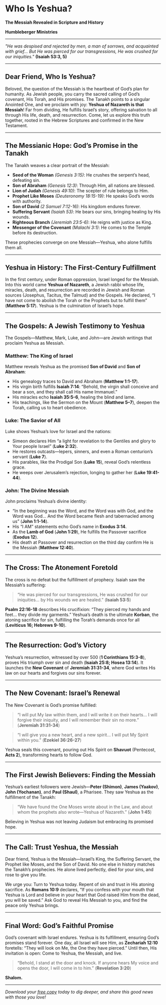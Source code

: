 # Who Is Yeshua?

**The Messiah Revealed in Scripture and History**

**Humbleberger Ministries**

---

_"He was despised and rejected by men, a man of sorrows, and acquainted with grief... But He was pierced for our transgressions, He was crushed for our iniquities."_
**(Isaiah 53:3, 5)**

---

## Dear Friend, Who Is Yeshua?

Beloved, the question of the Messiah is the heartbeat of God’s plan for humanity. As Jewish people, you carry the sacred calling of God’s covenant, His Torah, and His promises. The Tanakh points to a singular Anointed One, and we proclaim with joy: **Yeshua of Nazareth is that Messiah**! Far from dividing, He fulfills Israel’s story, offering salvation to all through His life, death, and resurrection. Come, let us explore this truth together, rooted in the Hebrew Scriptures and confirmed in the New Testament.

---

## The Messianic Hope: God’s Promise in the Tanakh

The Tanakh weaves a clear portrait of the Messiah:

- **Seed of the Woman** _(Genesis 3:15)_: He crushes the serpent’s head, defeating sin.
- **Son of Abraham** _(Genesis 12:3)_: Through Him, all nations are blessed.
- **Lion of Judah** _(Genesis 49:10)_: The scepter of rule belongs to Him.
- **Prophet Like Moses** _(Deuteronomy 18:15-19)_: He speaks God’s words with authority.
- **Son of David** _(2 Samuel 7:12-16)_: His kingdom endures forever.
- **Suffering Servant** _(Isaiah 53)_: He bears our sins, bringing healing by His wounds.
- **Righteous Branch** _(Jeremiah 23:5-6)_: He reigns with justice as King.
- **Messenger of the Covenant** _(Malachi 3:1)_: He comes to the Temple before its destruction.

These prophecies converge on one Messiah—Yeshua, who alone fulfills them all.

---

## Yeshua in History: The First-Century Fulfillment

In the first century, under Roman oppression, Israel longed for the Messiah. Into this world came **Yeshua of Nazareth**, a Jewish rabbi whose life, miracles, death, and resurrection are recorded in Jewish and Roman sources (Josephus, Tacitus, the Talmud) and the Gospels. He declared, “I have not come to abolish the Torah or the Prophets but to fulfill them” (**Matthew 5:17**). Yeshua is the culmination of Israel’s hope.

---

## The Gospels: A Jewish Testimony to Yeshua

The Gospels—Matthew, Mark, Luke, and John—are Jewish writings that proclaim Yeshua as Messiah.

### Matthew: The King of Israel

Matthew reveals Yeshua as the promised **Son of David** and **Son of Abraham**:

- His genealogy traces to David and Abraham (**Matthew 1:1-17**).
- His virgin birth fulfills **Isaiah 7:14**: “Behold, the virgin shall conceive and bear a son, and they shall call His name Immanuel.”
- His miracles echo **Isaiah 35:5-6**, healing the blind and lame.
- His teachings, like the Sermon on the Mount (**Matthew 5–7**), deepen the Torah, calling us to heart obedience.

### Luke: The Savior of All

Luke shows Yeshua’s love for Israel and the nations:

- Simeon declares Him “a light for revelation to the Gentiles and glory to Your people Israel” (**Luke 2:32**).
- He restores outcasts—lepers, sinners, and even a Roman centurion’s servant (**Luke 7**).
- His parables, like the Prodigal Son (**Luke 15**), reveal God’s relentless grace.
- He weeps over Jerusalem’s rejection, longing to gather her (**Luke 19:41-44**).

### John: The Divine Messiah

John proclaims Yeshua’s divine identity:

- “In the beginning was the Word, and the Word was with God, and the Word was God... And the Word became flesh and tabernacled among us” (**John 1:1-14**).
- His “I AM” statements echo God’s name in **Exodus 3:14**.
- As the **Lamb of God** (**John 1:29**), He fulfills the Passover sacrifice (**Exodus 12**).
- His death at Passover and resurrection on the third day confirm He is the Messiah (**Matthew 12:40**).

---

## The Cross: The Atonement Foretold

The cross is no defeat but the fulfillment of prophecy. Isaiah saw the Messiah’s suffering:

> “He was pierced for our transgressions, He was crushed for our iniquities... by His wounds we are healed.” (**Isaiah 53:5**)

**Psalm 22:16-18** describes His crucifixion: “They pierced my hands and feet... they divide my garments.” Yeshua’s death is the ultimate **Korban**, the atoning sacrifice for sin, fulfilling the Torah’s demands once for all (**Leviticus 16; Hebrews 9-10**).

---

## The Resurrection: God’s Victory

Yeshua’s resurrection, witnessed by over 500 (**1 Corinthians 15:3-8**), proves His triumph over sin and death (**Isaiah 25:8; Hosea 13:14**). It launches the **New Covenant** of **Jeremiah 31:31-34**, where God writes His law on our hearts and forgives our sins forever.

---

## The New Covenant: Israel’s Renewal

The New Covenant is God’s promise fulfilled:

> “I will put My law within them, and I will write it on their hearts... I will forgive their iniquity, and I will remember their sin no more.” (**Jeremiah 31:31-34**)

> “I will give you a new heart, and a new spirit... I will put My Spirit within you.” (**Ezekiel 36:26-27**)

Yeshua seals this covenant, pouring out His Spirit on **Shavuot** (Pentecost, **Acts 2**), transforming hearts to follow God.

---

## The First Jewish Believers: Finding the Messiah

Yeshua’s earliest followers were Jewish—**Peter (Shimon)**, **James (Yaakov)**, **John (Yochanan)**, and **Paul (Shaul)**, a Pharisee. They saw Yeshua as the fulfillment of the Tanakh:

> “We have found the One Moses wrote about in the Law, and about whom the prophets also wrote—Yeshua of Nazareth.” (**John 1:45**)

Believing in Yeshua was not leaving Judaism but embracing its promised hope.

---

## The Call: Trust Yeshua, the Messiah

Dear friend, Yeshua is the Messiah—Israel’s King, the Suffering Servant, the Prophet like Moses, and the Son of David. No one else in history matches the Tanakh’s prophecies. He alone lived perfectly, died for your sins, and rose to give you life.

We urge you: Turn to Yeshua today. Repent of sin and trust in His atoning sacrifice. As **Romans 10:9** declares, “If you confess with your mouth that Yeshua is Lord and believe in your heart that God raised Him from the dead, you will be saved.” Ask God to reveal His Messiah to you, and find the peace only Yeshua brings.

---

## Final Word: God’s Faithful Promise

God’s covenant with Israel endures. Yeshua is its fulfillment, ensuring God’s promises stand forever. One day, all Israel will see Him, as **Zechariah 12:10** foretells: “They will look on Me, the One they have pierced.” Until then, His invitation is open: Come to Yeshua, the Messiah, and live.

> “Behold, I stand at the door and knock. If anyone hears My voice and opens the door, I will come in to him.” (**Revelation 3:20**)

**Shalom.**

---

_Download your [free copy](../../assets/Humbleberger-Ministries-Who-Is-Yeshua.pdf) today to dig deeper, and share this good news with those you love!_
